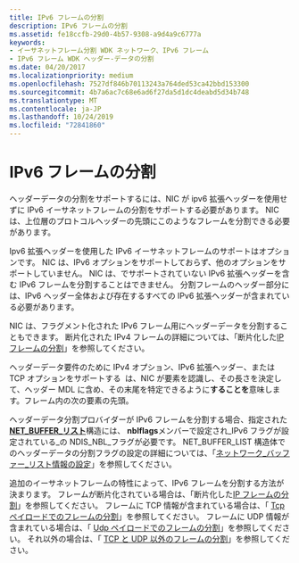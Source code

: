 ```yaml
---
title: IPv6 フレームの分割
description: IPv6 フレームの分割
ms.assetid: fe18ccfb-29d0-4b57-9308-a9d4a9c6777a
keywords:
- イーサネットフレーム分割 WDK ネットワーク、IPv6 フレーム
- IPv6 フレーム WDK ヘッダー-データの分割
ms.date: 04/20/2017
ms.localizationpriority: medium
ms.openlocfilehash: 7527df846b70113243a764ded53ca42bbd153300
ms.sourcegitcommit: 4b7a6ac7c68e6ad6f27da5d1dc4deabd5d34b748
ms.translationtype: MT
ms.contentlocale: ja-JP
ms.lasthandoff: 10/24/2019
ms.locfileid: "72841860"
---
```

# <a name="splitting-ipv6-frames"></a>IPv6 フレームの分割





ヘッダーデータの分割をサポートするには、NIC が ipv6 拡張ヘッダーを使用せずに IPv6 イーサネットフレームの分割をサポートする必要があります。 NIC は、上位層のプロトコルヘッダーの先頭にこのようなフレームを分割できる必要があります。

Ipv6 拡張ヘッダーを使用した IPv6 イーサネットフレームのサポートはオプションです。 NIC は、IPv6 オプションをサポートしておらず、他のオプションをサポートしていません。 NIC は、でサポートされていない IPv6 拡張ヘッダーを含む IPv6 フレームを分割することはできません。 分割フレームのヘッダー部分には、IPv6 ヘッダー全体および存在するすべての IPv6 拡張ヘッダーが含まれている必要があります。

NIC は、フラグメント化された IPv6 フレーム用にヘッダーデータを分割することもできます。 断片化された IPv4 フレームの詳細については、「断片化した[IP フレームの分割](splitting-fragmented-ip-frames.md)」を参照してください。

ヘッダーデータ要件のために IPv4 オプション、IPv6 拡張ヘッダー、または TCP オプションをサポートする  は、NIC が要素を認識し、その長さを決定して、ヘッダー MDL に含め、その末尾を特定できるように**することを**意味します。フレーム内の次の要素の先頭。

 

ヘッダーデータ分割プロバイダーが IPv6 フレームを分割する場合、指定された[**NET\_BUFFER\_リスト**](https://docs.microsoft.com/windows-hardware/drivers/ddi/ndis/ns-ndis-_net_buffer_list)構造には、 **nblflags**メンバーで設定され\_IPv6 フラグが設定されている\_の NDIS\_NBL\_フラグが必要です。 NET\_BUFFER\_LIST 構造体でのヘッダーデータの分割フラグの設定の詳細については、「[ネットワーク\_バッファー\_リスト情報の設定](setting-net-buffer-list-information.md)」を参照してください。

追加のイーサネットフレームの特性によって、IPv6 フレームを分割する方法が決まります。 フレームが断片化されている場合は、「断片化した[IP フレームの分割](splitting-fragmented-ip-frames.md)」を参照してください。 フレームに TCP 情報が含まれている場合は、「 [Tcp ペイロードでのフレームの分割](splitting-frames-at-the-tcp-payload.md)」を参照してください。 フレームに UDP 情報が含まれている場合は、「 [Udp ペイロードでのフレームの分割](splitting-frames-at-the-udp-payload.md)」を参照してください。 それ以外の場合は、「 [TCP と UDP 以外のフレームの分割](splitting-frames-other-than-tcp-and-udp.md)」を参照してください。

 

 





